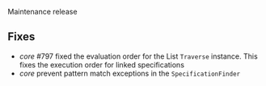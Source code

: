 Maintenance release

## Fixes

 * *core* #797 fixed the evaluation order for the List `Traverse` instance. This fixes the execution order for linked specifications
 * *core* prevent pattern match exceptions in the `SpecificationFinder`

